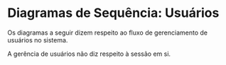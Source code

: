 # Diagramas de Sequência: Usuários

Os diagramas a seguir dizem respeito ao fluxo de gerenciamento de usuários no
sistema.

A gerência de usuários não diz respeito à sessão em si.
